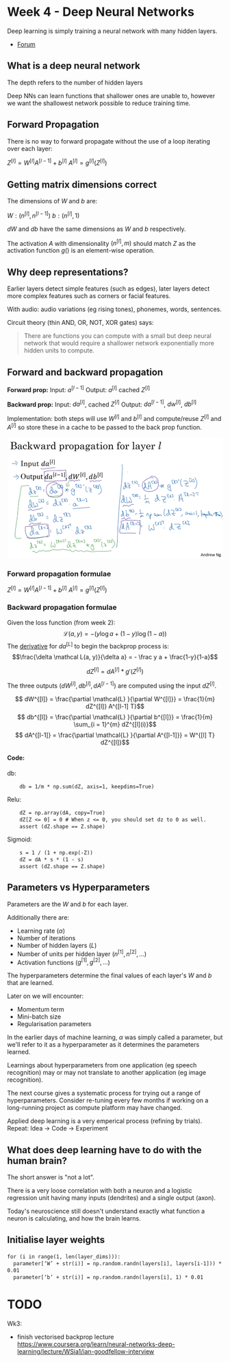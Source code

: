 # Week 4 - Deep Neural Networks

Deep learning is simply training a neural network with many hidden layers.

* [Forum](https://www.coursera.org/learn/neural-networks-deep-learning/discussions/weeks/4)

## What is a deep neural network

The depth refers to the number of hidden layers

Deep NNs can learn functions that shallower ones are unable to, however we want the shallowest network possible to reduce training time.

##  Forward Propagation

There is no way to forward propagate without the use of a loop iterating over each layer:

$Z^{[l]} = W^{[l]}A^{[l-1]} + b^{[l]}$
$A^{[l]} = g^{[l]}(Z^{[l]})$

## Getting matrix dimensions correct

The dimensions of $W$  and $b$ are:

$W: (n^{[l]}, n^{[l-1]})$
$b: (n^{[l]}, 1)$

$dW$ and $db$ have the same dimensions as $W$ and $b$ respectively.

The activation $A$ with dimensionality $(n^{[l]}, m)$ should match $Z$ as the activation function $g()$ is an element-wise operation. 

## Why deep representations?

Earlier layers detect simple features (such as edges), later layers detect more complex features such as corners or facial features.

With audio: audio variations (eg rising tones), phonemes, words, sentences.

Circuit theory (thin AND, OR, NOT, XOR gates) says: 
> There are functions you can compute with a small but deep neural network that would require a shallower network exponentially more hidden units to compute.

## Forward and backward propagation

**Forward prop:**
Input: $a^{[l-1]}$
Output: $a^{[l]}$ cached $Z^{[l]}$

**Backward prop:**
Input: $da^{[l]}$, cached $Z^{[l]}$
Output: $da^{[l-1]}$, $dw^{[l]}$, $db^{[l]}$

Implementation: both steps will use $W^{[l]}$ and $b^{[l]}$ and compute/reuse $Z^{[l]}$ and $A^{[l]}$ so store these in a cache to be passed to the back prop function.

[//]: # (Consider deleting this block)
![wk4-back-prop.png](wk4-back-prop.png)

### Forward propagation formulae
$Z^{[l]} = W^{[l]}A^{[l-1]} + b^{[l]}$
$A^{[l]} = g^{[l]}(Z^{[l]})$

### Backward  propagation formulae

Given the loss function (from week 2):
$$ \mathcal L(a,y) = - \Big(y\log a + (1 - y)\log (1 -a)\Big) $$
The [derivative](https://stats.stackexchange.com/questions/278771/how-is-the-cost-function-from-logistic-regression-derivated) for $da^{[L]}$ to begin the backprop process is:
$$\frac{\delta \mathcal L(a, y)}{\delta a} = - \frac y a + \frac{1-y}{1-a}$$

$$dZ^{[l]} = dA^{[l]} * g'(Z^{[l]})$$

The three outputs $(dW^{[l]}, db^{[l]}, dA^{[l-1]})$ are computed using the input $dZ^{[l]}$.

$$ dW^{[l]} = \frac{\partial \mathcal{L} }{\partial W^{[l]}} = \frac{1}{m} dZ^{[l]} A^{[l-1] T}$$
$$ db^{[l]} = \frac{\partial \mathcal{L} }{\partial b^{[l]}} = \frac{1}{m} \sum_{i = 1}^{m} dZ^{[l](i)}$$
$$ dA^{[l-1]} = \frac{\partial \mathcal{L} }{\partial A^{[l-1]}} = W^{[l] T} dZ^{[l]}$$

#### Code:

db:
```
    db = 1/m * np.sum(dZ, axis=1, keepdims=True)
```

Relu:
```
    dZ = np.array(dA, copy=True)
    dZ[Z <= 0] = 0 # When z <= 0, you should set dz to 0 as well. 
    assert (dZ.shape == Z.shape)
```

Sigmoid:
```
    s = 1 / (1 + np.exp(-Z))
    dZ = dA * s * (1 - s)
    assert (dZ.shape == Z.shape)
```

## Parameters vs Hyperparameters

Parameters are the $W$ and $b$ for each layer.

Additionally there are:

 * Learning rate ($\alpha$)
 * Number of iterations
 * Number of hidden layers ($L$)
 * Number of units per hidden layer ($n^{[1]}, n^{[2]}, ...$)
 * Activation functions ($g^{[1]}, g^{[2]}, ...$)

The hyperparameters determine the final values of each layer's $W$ and $b$ that are learned.

Later on we will encounter:

 * Momentum term
 * Mini-batch size
 * Regularisation parameters

In the earlier days of machine learning, $\alpha$ was simply called a parameter, but we'll refer to it as a hyperparameter as it determines the parameters learned.

Learnings about hyperparameters from one application (eg speech recognition) may or may not translate to another application (eg image recognition).

The next course gives a systematic process for trying out a range of hyperparameters. Consider re-tuning every few months if working on a long-running project as compute platform may have changed.

Applied deep learning is a very emperical process (refining by trials). Repeat:
Idea -> Code -> Experiment

## What does deep learning have to do with the human brain?

The short answer is "not a lot".

There is a very loose correlation with both a neuron and a logistic regression unit having many inputs (dendrites) and a single output (axon). 

Today's neuroscience still doesn't understand exactly what function a neuron is calculating, and how the brain learns. 

## Initialise layer weights

```
for (i in range(1, len(layer_dims))):
  parameter[‘W’ + str(i)] = np.random.randn(layers[i], layers[i-1])) * 0.01
  parameter[‘b’ + str(i)] = np.random.randn(layers[i], 1) * 0.01
```


# TODO
Wk3: 
* finish vectorised backprop lecture
https://www.coursera.org/learn/neural-networks-deep-learning/lecture/WSia1/ian-goodfellow-interview
